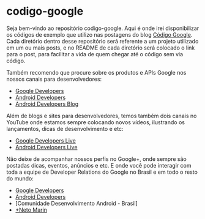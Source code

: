 codigo-google
=============

Seja bem-vindo ao repositório codigo-google.
Aqui é onde irei disponibilizar os códigos de exemplo que utilizo nas postagens do blog [Código Google](http://codigo-google.blogspot.com.br). Cada diretório dentro desse repositório será referente a um projeto utilizado em um ou mais posts, e no README de cada diretório será colocado o link para o post, para facilitar a vida de quem chegar até o código sem via código.

Também recomendo que procure sobre os produtos e APIs Google nos nossos canais para desenvolvedores:
* [Google Developers](http://developers.google.com)
* [Android Developers](http://developer.android.com)
* [Android Developers Blog](http://android-developers.blogspot.com.br)

Além de blogs e sites para desenvolvedores, temos também dois canais no YouTube onde estamos sempre colocando novos vídeos, ilustrando os lançamentos, dicas de desenvolvimento e etc:
* [Google Developers Live](http://www.youtube.com/user/GoogleDevelopers)
* [Android Developers Live](http://www.youtube.com/user/androiddevelopers)

Não deixe de acompanhar nossos perfis no Google+, onde sempre são postadas dicas, eventos, anúncios e etc. E onde você pode interagir com toda a equipe de Developer Relations do Google no Brasil e em todo o resto do mundo:
* [Google Developers](http://plus.google.com/+GoogleDevelopers)
* [Android Developers](http://plus.google.com/+AndroidDevelopers)
* [Comunidade Desenvolvimento Android - Brasil]
* [+Neto Marin](http://plus.google.com/+NetoMarin)
